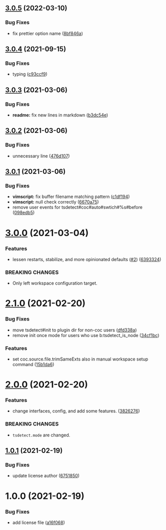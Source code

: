 ## [3.0.5](https://github.com/LumaKernel/vim-tsdetect/compare/v3.0.4...v3.0.5) (2022-03-10)


### Bug Fixes

* fix prettier option name ([8bf846a](https://github.com/LumaKernel/vim-tsdetect/commit/8bf846a08f7eefd4787d93b1a8a49c5d1ade9e3c))

## [3.0.4](https://github.com/LumaKernel/vim-tsdetect/compare/v3.0.3...v3.0.4) (2021-09-15)


### Bug Fixes

* typing ([c93ccf9](https://github.com/LumaKernel/vim-tsdetect/commit/c93ccf947d7c2004e5462ce39d2d0457b4285c49))

## [3.0.3](https://github.com/LumaKernel/vim-tsdetect/compare/v3.0.2...v3.0.3) (2021-03-06)


### Bug Fixes

* **readme:** fix new lines in markdown ([b3dc54e](https://github.com/LumaKernel/vim-tsdetect/commit/b3dc54e694b9272bd3f88f4081d9597a701692d3))

## [3.0.2](https://github.com/LumaKernel/vim-tsdetect/compare/v3.0.1...v3.0.2) (2021-03-06)


### Bug Fixes

* unnecessary line ([476d107](https://github.com/LumaKernel/vim-tsdetect/commit/476d107553f3b05621f0bf18c9ac4d77890bba30))

## [3.0.1](https://github.com/LumaKernel/vim-tsdetect/compare/v3.0.0...v3.0.1) (2021-03-06)


### Bug Fixes

* **vimscript:** fix buffer filename matching pattern ([c1df194](https://github.com/LumaKernel/vim-tsdetect/commit/c1df1949c5bc9b44801f31aba77d848ef304752f))
* **vimscript:** null check correctly ([6670a75](https://github.com/LumaKernel/vim-tsdetect/commit/6670a7559784986a569021ac84d0dce1f9576b28))
* remove user events for tsdetect#coc#auto#swtich#%s#before ([098edb5](https://github.com/LumaKernel/vim-tsdetect/commit/098edb56f2c367c0cc41d76583863fbf0dc75230))

# [3.0.0](https://github.com/LumaKernel/vim-tsdetect/compare/v2.1.0...v3.0.0) (2021-03-04)


### Features

* lessen restarts, stabilize, and more opinionated defaults ([#2](https://github.com/LumaKernel/vim-tsdetect/issues/2)) ([6393324](https://github.com/LumaKernel/vim-tsdetect/commit/6393324e4992ca006e8851a6c62bdf991f0e6827))


### BREAKING CHANGES

* Only left workspace configuration target.

# [2.1.0](https://github.com/LumaKernel/vim-tsdetect/compare/v2.0.0...v2.1.0) (2021-02-20)


### Bug Fixes

* move tsdetect#init to plugin dir for non-coc users ([dfd338a](https://github.com/LumaKernel/vim-tsdetect/commit/dfd338ac67eabae1233d8a13753814b04de69d6b))
* remove init once mode for users who use b:tsdetect_is_node ([34cf1bc](https://github.com/LumaKernel/vim-tsdetect/commit/34cf1bc97d5e1a3f0c686c05e097179344148dec))


### Features

* set coc.source.file.trimSameExts also in manual workspace setup command ([15b1da6](https://github.com/LumaKernel/vim-tsdetect/commit/15b1da606a0ec2241fec96adbe5a041e30f0b3d6))

# [2.0.0](https://github.com/LumaKernel/vim-tsdetect/compare/v1.0.1...v2.0.0) (2021-02-20)


### Features

* change interfaces, config, and add some features. ([3826276](https://github.com/LumaKernel/vim-tsdetect/commit/3826276c53cb7b32fc42085fb54cfe13be44c697))


### BREAKING CHANGES

* `tsdetect.mode` are changed.

## [1.0.1](https://github.com/LumaKernel/vim-tsdetect/compare/v1.0.0...v1.0.1) (2021-02-19)


### Bug Fixes

* update license author ([6751850](https://github.com/LumaKernel/vim-tsdetect/commit/6751850cfe5d96c5b69f3b1e5c2c5a0183e5b6d3))

# 1.0.0 (2021-02-19)


### Bug Fixes

* add license file ([a16f068](https://github.com/LumaKernel/vim-tsdetect/commit/a16f068c088a0838dbfec2766666f009014649bb))
